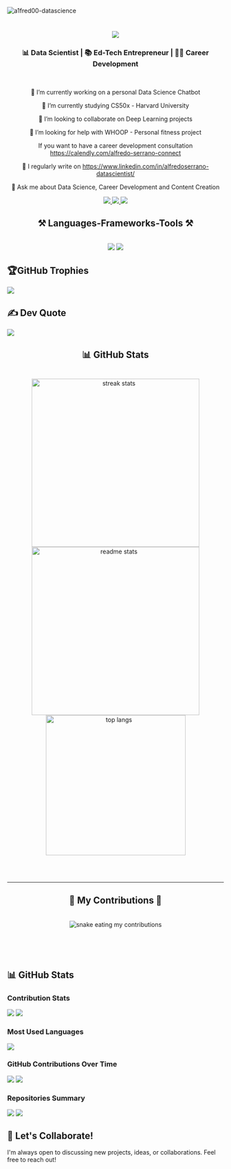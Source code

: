 <p align="left"> <img src="https://komarev.com/ghpvc/?username=a1fred00-datascience&label=Profile%20views&color=0e75b6&style=flat" alt="a1fred00-datascience" /> </p>

<h1 align="center">
    <img src="https://readme-typing-svg.herokuapp.com/?font=Righteous&size=35&center=true&vCenter=true&width=500&height=70&duration=4000&lines=Hi+There!+👋;+I'm+Alfredo!;" />
</h1>

<h3 align="center">📊 Data Scientist | 📚 Ed-Tech Entrepreneur | 👨‍💻 Career Development</h3>

<br/>

<div align="center">

🔭 I’m currently working on a personal Data Science Chatbot

🌱 I’m currently studying CS50x - Harvard University

👯 I’m looking to collaborate on Deep Learning projects

🤝 I’m looking for help with WHOOP - Personal fitness project

If you want to have a career development consultation https://calendly.com/alfredo-serrano-connect

📝 I regularly write on https://www.linkedin.com/in/alfredoserrano-datascientist/

💬 Ask me about Data Science, Career Development and Content Creation

 </div>

 <div align="center"> 
  <a href="mailto:alfredojr.serrano@gmail.com">
    <img src="https://img.shields.io/badge/Gmail-333333?style=for-the-badge&logo=gmail&logoColor=red" />
  </a>
  <a href="https://www.linkedin.com/in/alfredoserrano-datascientist/" target="_blank"> 
    <img src="https://img.shields.io/badge/LinkedIn-0077B5?style=for-the-badge&logo=linkedin&logoColor=white" target="_blank" />
  </a>
  <a href="https://a1fred00-datascience.github.io/Personal-Portfolio/index.html" target="_blank"> 
     <img src="https://img.shields.io/badge/Portfolio-FF5722?style=for-the-badge&logo=todoist&logoColor=white" target="_blank" /> <!-- sqlite, safari, google-chrome are other good icon options -->
  </a>
</div>

<h2 align="center">⚒️ Languages-Frameworks-Tools ⚒️</h2>
<br/>
<div align="center">
    <img src="https://skillicons.dev/icons?i=python,pycharm,tensorflow,r,mysql,postgres,mongodb,vscode,github,azure,gcp,anaconda" />
    <img src="https://skillicons.dev/icons?i=apple,windows,stackoverflow,pytorch,figma,notion" /><br>
</div>

## 🏆GitHub Trophies
![](https://github-trophies.vercel.app/?username=A1fred00-datascience&theme=chalk&no-frame=true&no-bg=false&margin-w=4)

## ✍️ Dev Quote
![](https://quotes-github-readme.vercel.app/api?type=horizontal&theme=gruvbox)

<h2 align="center"> 📊 GitHub Stats </h2>
<br>
<div align=center>
  <img width=390 src="https://github-readme-streak-stats-A1fred00-datascience.vercel.app/?user=A1fred00-datascience&count_private=true&theme=react&border_radius=10" alt="streak stats"/>
  <img width=390 src="https://github-readme-stats-salesp07.vercel.app/api?username=A1fred00-datascience&count_private=true&show_icons=true&theme=react&rank_icon=github&border_radius=10" alt="readme stats" />
  <br/>
  <img width=325 align="center" src="https://github-readme-stats-salesp07.vercel.app/api/top-langs/?username=salesp07&hide=HTML&langs_count=8&layout=compact&theme=react&border_radius=10&size_weight=0.5&count_weight=0.5&exclude_repo=github-readme-stats" alt="top langs" />
</div>

<br/><br/>

<hr/>

<div align="center">
  <h2>🐍 My Contributions 🐍</h2>
  <br>
  <img alt="snake eating my contributions" src="https://raw.githubusercontent.com/A1fred00-datascience/A1fred00-datascience/output/github-contribution-grid-snake.svg" />
  
  <br/><br/><br/>
</div>

## 📊 GitHub Stats
### Contribution Stats
![](https://github-readme-stats.vercel.app/api?username=A1fred00-datascience&show_icons=true&theme=great-gatsby&hide_border=true&count_private=true)
![](https://github-readme-streak-stats.herokuapp.com/?user=A1fred00-datascience&theme=great-gatsby&hide_border=true)

### Most Used Languages
![](https://github-readme-stats.vercel.app/api/top-langs/?username=A1fred00-datascience&theme=great-gatsby&hide_border=true&layout=compact)

### GitHub Contributions Over Time
![](https://github-profile-summary-cards.vercel.app/api/card?username=A1fred00-datascience&theme=vue)
![](https://github-profile-summary-cards.vercel.app/api/commits-chart?username=A1fred00-datascience&theme=vue)

### Repositories Summary
![](https://github-profile-summary-cards.vercel.app/api/cards/repos-per-language.svg?username=A1fred00-datascience&theme=vue)
![](https://github-profile-summary-cards.vercel.app/api/cards/most-commit-language.svg?username=A1fred00-datascience&theme=vue)


## 🤝 Let's Collaborate!
I'm always open to discussing new projects, ideas, or collaborations. Feel free to reach out!




